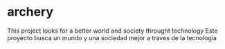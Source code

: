 # archery
This project looks for a better world and society throught technology
Este proyecto busca un mundo y una sociedad mejor a traves de la tecnología

